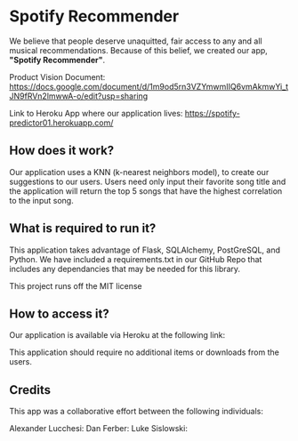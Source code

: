 # Spotify Recommender

We believe that people deserve unaquitted, fair access to any and all musical recommendations. Because of this belief, we created our app, **"Spotify Recommender"**. 

Product Vision Document:
https://docs.google.com/document/d/1m9od5rn3VZYmwmIIQ6vmAkmwYi_tJN9fRVn2lmwwA-o/edit?usp=sharing

Link to Heroku App where our application lives:
https://spotify-predictor01.herokuapp.com/
## How does it work?

Our application uses a KNN (k-nearest neighbors model), to create our suggestions to our users. Users need only input their favorite song title and the application will return the top 5 songs that have the highest correlation to the input song.

## What is required to run it?

This application takes advantage of Flask, SQLAlchemy, PostGreSQL, and Python. We have included a requirements.txt in our GitHub Repo that includes any dependancies that may be needed for this library. 

This project runs off the MIT license

## How to access it?

Our application is available via Heroku at the following link:

This application should require no additional items or downloads from the users.

## Credits

This app was a collaborative effort between the following individuals:

Alexander Lucchesi:
Dan Ferber:
Luke Sislowski:

